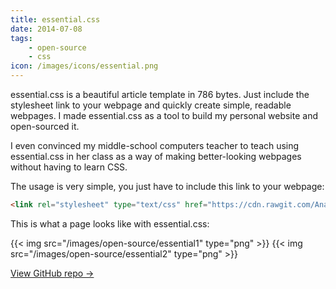 ```yaml
---
title: essential.css
date: 2014-07-08
tags:
	- open-source
	- css
icon: /images/icons/essential.png
---
```


essential.css is a beautiful article template in 786 bytes. Just include the stylesheet link to your webpage and quickly create simple, readable webpages. I made essential.css as a tool to build my personal website and open-sourced it.

<!--more-->

I even convinced my middle-school computers teacher to teach using essential.css in her class as a way of making better-looking webpages without having to learn CSS.

The usage is very simple, you just have to include this link to your webpage:

```html
<link rel="stylesheet" type="text/css" href="https://cdn.rawgit.com/AnandChowdhary/essential.css/master/essential.css">
```

This is what a page looks like with essential.css:

<div class="two-images">
	{{< img src="/images/open-source/essential1" type="png" >}}
	{{< img src="/images/open-source/essential2" type="png" >}}
</div>

[View GitHub repo &rarr;](https://github.com/AnandChowdhary/essential.css)